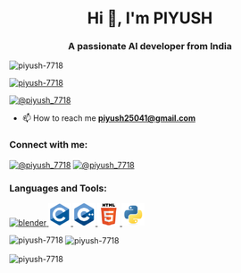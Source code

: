 <h1 align="center">Hi 👋, I'm PIYUSH</h1>
<h3 align="center">A passionate AI developer from India</h3>

<p align="left"> <img src="https://komarev.com/ghpvc/?username=piyush-7718&label=Profile%20views&color=0e75b6&style=flat" alt="piyush-7718" /> </p>

<p align="left"> <a href="https://github.com/ryo-ma/github-profile-trophy"><img src="https://github-profile-trophy.vercel.app/?username=piyush-7718" alt="piyush-7718" /></a> </p>

<p align="left"> <a href="https://twitter.com/@piyush_7718" target="blank"><img src="https://img.shields.io/twitter/follow/@piyush_7718?logo=twitter&style=for-the-badge" alt="@piyush_7718" /></a> </p>

- 📫 How to reach me **piyush25041@gmail.com**

<h3 align="left">Connect with me:</h3>
<p align="left">
<a href="https://twitter.com/@piyush_7718" target="blank"><img align="center" src="https://raw.githubusercontent.com/rahuldkjain/github-profile-readme-generator/master/src/images/icons/Social/twitter.svg" alt="@piyush_7718" height="30" width="40" /></a>
<a href="https://www.linkedin.com/in/ piyush-‎-1389a2336" target="blank"><img align="center" src="https://raw.githubusercontent.com/rahuldkjain/github-profile-readme-generator/master/src/images/icons/Social/Linkedin.svg" alt="@piyush_7718" height="30" width="40" /></a>
</p>

<h3 align="left">Languages and Tools:</h3>
<p align="left"> <a href="https://www.blender.org/" target="_blank" rel="noreferrer"> <img src="https://download.blender.org/branding/community/blender_community_badge_white.svg" alt="blender" width="40" height="40"/> </a> <a href="https://www.cprogramming.com/" target="_blank" rel="noreferrer"> <img src="https://raw.githubusercontent.com/devicons/devicon/master/icons/c/c-original.svg" alt="c" width="40" height="40"/> </a> <a href="https://www.w3schools.com/cpp/" target="_blank" rel="noreferrer"> <img src="https://raw.githubusercontent.com/devicons/devicon/master/icons/cplusplus/cplusplus-original.svg" alt="cplusplus" width="40" height="40"/> </a> <a href="https://www.w3.org/html/" target="_blank" rel="noreferrer"> <img src="https://raw.githubusercontent.com/devicons/devicon/master/icons/html5/html5-original-wordmark.svg" alt="html5" width="40" height="40"/> </a> <a href="https://www.python.org" target="_blank" rel="noreferrer"> <img src="https://raw.githubusercontent.com/devicons/devicon/master/icons/python/python-original.svg" alt="python" width="40" height="40"/> </a> </p>

<p><img align="left" src="https://github-readme-stats.vercel.app/api/top-langs?username=piyush-7718&show_icons=true&locale=en&layout=compact" alt="piyush-7718" /></p>

<p>&nbsp;<img align="center" src="https://github-readme-stats.vercel.app/api?username=piyush-7718&show_icons=true&locale=en" alt="piyush-7718" /></p>

<p><img align="center" src="https://github-readme-streak-stats.herokuapp.com/?user=piyush-7718&" alt="piyush-7718" /></p>
